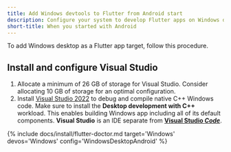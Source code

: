 ```yaml
---
title: Add Windows devtools to Flutter from Android start
description: Configure your system to develop Flutter apps on Windows desktop.
short-title: When you started with Android
---
```


To add Windows desktop as a Flutter app target, follow this procedure.

## Install and configure Visual Studio

1. Allocate a minimum of 26 GB of storage for Visual Studio.
   Consider allocating 10 GB of storage for an optimal configuration.
1. Install [Visual Studio 2022][] to debug and compile native C++ Windows code.
   Make sure to install the **Desktop development with C++** workload.
   This enables building Windows app including all of its default components.
   **Visual Studio** is an IDE separate from **[Visual Studio _Code_][]**.

{% include docs/install/flutter-doctor.md
   target='Windows'
   devos='Windows'
   config='WindowsDesktopAndroid' %}

[Visual Studio 2022]: https://learn.microsoft.com/visualstudio/install/install-visual-studio?view=vs-2022
[Visual Studio _Code_]: https://code.visualstudio.com/

